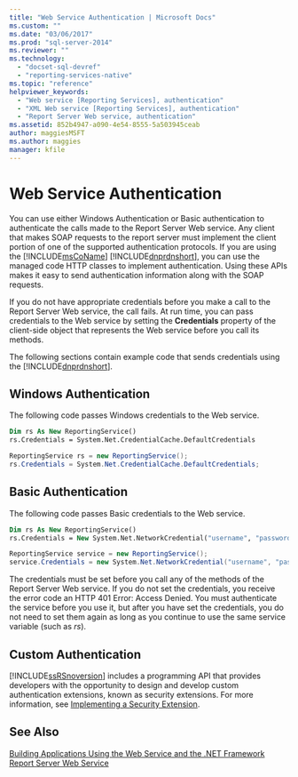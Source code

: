 ```yaml
---
title: "Web Service Authentication | Microsoft Docs"
ms.custom: ""
ms.date: "03/06/2017"
ms.prod: "sql-server-2014"
ms.reviewer: ""
ms.technology: 
  - "docset-sql-devref"
  - "reporting-services-native"
ms.topic: "reference"
helpviewer_keywords: 
  - "Web service [Reporting Services], authentication"
  - "XML Web service [Reporting Services], authentication"
  - "Report Server Web service, authentication"
ms.assetid: 852b4947-a090-4e54-8555-5a503945ceab
author: maggiesMSFT
ms.author: maggies
manager: kfile
---
```

# Web Service Authentication
  You can use either Windows Authentication or Basic authentication to authenticate the calls made to the Report Server Web service. Any client that makes SOAP requests to the report server must implement the client portion of one of the supported authentication protocols. If you are using the [!INCLUDE[msCoName](../../../includes/msconame-md.md)] [!INCLUDE[dnprdnshort](../../../includes/dnprdnshort-md.md)], you can use the managed code HTTP classes to implement authentication. Using these APIs makes it easy to send authentication information along with the SOAP requests.  
  
 If you do not have appropriate credentials before you make a call to the Report Server Web service, the call fails. At run time, you can pass credentials to the Web service by setting the **Credentials** property of the client-side object that represents the Web service before you call its methods.  
  
 The following sections contain example code that sends credentials using the [!INCLUDE[dnprdnshort](../../../includes/dnprdnshort-md.md)].  
  
## Windows Authentication  
 The following code passes Windows credentials to the Web service.  
  
```vb  
Dim rs As New ReportingService()  
rs.Credentials = System.Net.CredentialCache.DefaultCredentials  
```  
  
```csharp  
ReportingService rs = new ReportingService();  
rs.Credentials = System.Net.CredentialCache.DefaultCredentials;  
```  
  
## Basic Authentication  
 The following code passes Basic credentials to the Web service.  
  
```vb  
Dim rs As New ReportingService()  
rs.Credentials = New System.Net.NetworkCredential("username", "password", "domain")  
```  
  
```csharp  
ReportingService service = new ReportingService();  
service.Credentials = new System.Net.NetworkCredential("username", "password", "domain");  
```  
  
 The credentials must be set before you call any of the methods of the Report Server Web service. If you do not set the credentials, you receive the error code an HTTP 401 Error: Access Denied. You must authenticate the service before you use it, but after you have set the credentials, you do not need to set them again as long as you continue to use the same service variable (such as *rs*).  
  
## Custom Authentication  
 [!INCLUDE[ssRSnoversion](../../../includes/ssrsnoversion-md.md)] includes a programming API that provides developers with the opportunity to design and develop custom authentication extensions, known as security extensions. For more information, see [Implementing a Security Extension](../../extensions/security-extension/implementing-a-security-extension.md).  
  
## See Also  
 [Building Applications Using the Web Service and the .NET Framework](building-applications-using-the-web-service-and-the-net-framework.md)   
 [Report Server Web Service](../report-server-web-service.md)  
  
  
